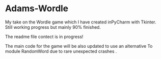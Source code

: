 # Adams-Wordle
My take on the Wordle game which I have created inPyCharm with Tkinter.
Still working progress but mainly 90% finished.


The readme file contect is in progress!

The main code for the game will be also updated to use an alternative 
To module RandomWord due to rare unexpected crashes .
